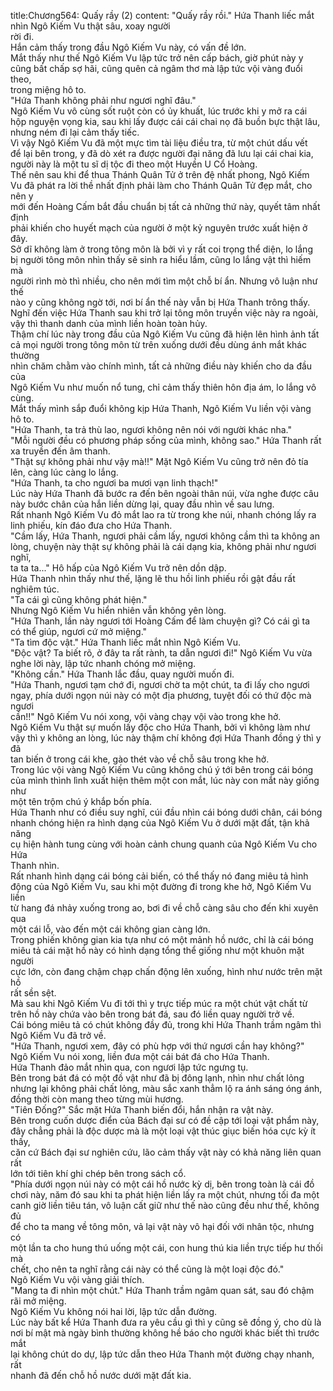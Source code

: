 title:Chương564: Quấy rầy (2)
content:
"Quấy rầy rồi." Hứa Thanh liếc mắt nhìn Ngô Kiếm Vu thật sâu, xoay người<br>rời đi.<br>Hắn cảm thấy trong đầu Ngô Kiếm Vu này, có vấn đề lớn.<br>Mắt thấy như thế Ngô Kiếm Vu lập tức trở nên cấp bách, giờ phút này y<br>cũng bất chấp sợ hãi, cũng quên cả ngâm thơ mà lập tức vội vàng đuổi theo,<br>trong miệng hô to.<br>"Hứa Thanh không phải như ngươi nghĩ đâu."<br>Ngô Kiếm Vu vô cùng sốt ruột còn có ủy khuất, lúc trước khi y mở ra cái<br>hộp nguyện vọng kia, sau khi lấy được cái cái chai nọ đã buồn bực thật lâu,<br>nhưng ném đi lại cảm thấy tiếc.<br>Vì vậy Ngô Kiếm Vu đã một mực tìm tài liệu điều tra, từ một chút dấu vết<br>để lại bên trong, y đã dò xét ra được người đại năng đã lưu lại cái chai kia,<br>người này là một tu sĩ dị tộc đi theo một Huyền U Cổ Hoàng.<br>Thế nên sau khi để thua Thánh Quân Tử ở trên đệ nhất phong, Ngô Kiếm<br>Vu đã phát ra lời thề nhất định phải làm cho Thánh Quân Tử đẹp mắt, cho nên y<br>mới đến Hoàng Cấm bắt đầu chuẩn bị tất cả những thứ này, quyết tâm nhất định<br>phải khiến cho huyết mạch của người ở một kỷ nguyên trước xuất hiện ở đây.<br>Sở dĩ không làm ở trong tông môn là bởi vì y rất coi trọng thể diện, lo lắng<br>bị người tông môn nhìn thấy sẽ sinh ra hiểu lầm, cũng lo lắng vật thì hiếm mà<br>người rình mò thì nhiều, cho nên mới tìm một chỗ bí ẩn. Nhưng vô luận như thế<br>nào y cũng không ngờ tới, nơi bí ẩn thế này vẫn bị Hứa Thanh trông thấy.<br>Nghĩ đến việc Hứa Thanh sau khi trở lại tông môn truyền việc này ra ngoài,<br>vậy thì thanh danh của mình liền hoàn toàn hủy.<br>Thậm chí lúc này trong đầu của Ngô Kiếm Vu cũng đã hiện lên hình ảnh tất<br>cả mọi người trong tông môn từ trên xuống dưới đều dùng ánh mắt khác thường<br>nhìn chăm chằm vào chính mình, tất cả những điều này khiến cho da đầu của<br>Ngô Kiếm Vu như muốn nổ tung, chỉ cảm thấy thiên hôn địa ám, lo lắng vô<br>cùng.<br>Mắt thấy mình sắp đuổi không kịp Hứa Thanh, Ngô Kiếm Vu liền vội vàng<br>hô to.<br>"Hứa Thanh, ta trả thù lao, ngươi không nên nói với người khác nha."<br>"Mỗi người đều có phương pháp sống của mình, không sao." Hứa Thanh rất<br>xa truyền đến âm thanh.<br>"Thật sự không phải như vậy mà!!" Mặt Ngô Kiếm Vu cũng trở nên đỏ tía<br>lên, càng lúc càng lo lắng.<br>"Hứa Thanh, ta cho ngươi ba mươi vạn linh thạch!"<br>Lúc này Hứa Thanh đã bước ra đến bên ngoài thân núi, vừa nghe được câu<br>này bước chân của hắn liền dừng lại, quay đầu nhìn về sau lưng.<br>Rất nhanh Ngô Kiếm Vu đỏ mắt lao ra từ trong khe núi, nhanh chóng lấy ra<br>linh phiếu, kín đáo đưa cho Hứa Thanh.<br>"Cầm lấy, Hứa Thanh, ngươi phải cầm lấy, ngươi không cầm thì ta không an<br>lòng, chuyện này thật sự không phải là cái dạng kia, không phải như ngươi nghĩ,<br>ta ta ta..." Hô hấp của Ngô Kiếm Vu trở nên dồn dập.<br>Hứa Thanh nhìn thấy như thế, lặng lẽ thu hồi linh phiếu rồi gật đầu rất<br>nghiêm túc.<br>"Ta cái gì cũng không phát hiện."<br>Nhưng Ngô Kiếm Vu hiển nhiên vẫn không yên lòng.<br>"Hứa Thanh, lần này ngươi tới Hoàng Cấm để làm chuyện gì? Có cái gì ta<br>có thể giúp, ngươi cứ mở miệng."<br>"Ta tìm độc vật." Hứa Thanh liếc mắt nhìn Ngô Kiếm Vu.<br>"Độc vật? Ta biết rõ, ở đây ta rất rành, ta dẫn ngươi đi!" Ngô Kiếm Vu vừa<br>nghe lời này, lập tức nhanh chóng mở miệng.<br>"Không cần." Hứa Thanh lắc đầu, quay người muốn đi.<br>"Hứa Thanh, ngươi tạm chớ đi, ngươi chờ ta một chút, ta đi lấy cho ngươi<br>ngay, phía dưới ngọn núi này có một địa phương, tuyệt đối có thứ độc mà ngươi<br>cần!!" Ngô Kiếm Vu nói xong, vội vàng chạy vội vào trong khe hở.<br>Ngô Kiếm Vu thật sự muốn lấy độc cho Hứa Thanh, bởi vì không làm như<br>vậy thì y không an lòng, lúc này thậm chí không đợi Hứa Thanh đồng ý thì y đã<br>tan biến ở trong cái khe, gào thét vào về chỗ sâu trong khe hở.<br>Trong lúc vội vàng Ngô Kiếm Vu cũng không chú ý tới bên trong cái bóng<br>của mình thình lình xuất hiện thêm một con mắt, lúc này con mắt này giống như<br>một tên trộm chú ý khắp bốn phía.<br>Hứa Thanh như có điều suy nghĩ, cúi đầu nhìn cái bóng dưới chân, cái bóng<br>nhanh chóng hiện ra hình dạng của Ngô Kiếm Vu ở dưới mặt đất, tận khả năng<br>cụ hiện hành tung cùng với hoàn cảnh chung quanh của Ngô Kiếm Vu cho Hứa<br>Thanh nhìn.<br>Rất nhanh hình dạng cái bóng cải biến, có thể thấy nó đang miêu tả hình<br>động của Ngô Kiếm Vu, sau khi một đường đi trong khe hở, Ngô Kiếm Vu liền<br>từ hang đá nhảy xuống trong ao, bơi đi về chỗ càng sâu cho đến khi xuyên qua<br>một cái lỗ, vào đến một cái không gian càng lớn.<br>Trong phiến không gian kia tựa như có một mảnh hồ nước, chỉ là cái bóng<br>miêu tả cái mặt hồ này có hình dạng tổng thể giống như một khuôn mặt người<br>cực lớn, còn đang chậm chạp chấn động lên xuống, hình như nước trên mặt hồ<br>rất sền sệt.<br>Mà sau khi Ngô Kiếm Vu đi tới thì y trực tiếp múc ra một chút vật chất từ<br>trên hồ này chứa vào bên trong bát đá, sau đó liền quay người trở về.<br>Cái bóng miêu tả có chút không đầy đủ, trong khi Hứa Thanh trầm ngâm thì<br>Ngô Kiếm Vu đã trở về.<br>"Hứa Thanh, ngươi xem, đây có phù hợp với thứ ngươi cần hay không?"<br>Ngô Kiếm Vu nói xong, liền đưa một cái bát đá cho Hứa Thanh.<br>Hứa Thanh đảo mắt nhìn qua, con ngươi lập tức ngưng tụ.<br>Bên trong bát đá có một đồ vật như đã bị đông lạnh, nhìn như chất lỏng<br>nhưng lại không phải chất lỏng, màu sắc xanh thẳm lộ ra ánh sáng óng ánh,<br>đồng thời còn mang theo từng mùi hương.<br>"Tiên Đống?" Sắc mặt Hứa Thanh biến đổi, hắn nhận ra vật này.<br>Bên trong cuốn dược điển của Bách đại sư có đề cập tới loại vật phẩm này,<br>đây chẳng phải là độc dược mà là một loại vật thúc giục biến hóa cực kỳ ít thấy,<br>căn cứ Bách đại sư nghiên cứu, lão cảm thấy vật này có khả năng liên quan rất<br>lớn tới tiên khí ghi chép bên trong sách cổ.<br>"Phía dưới ngọn núi này có một cái hồ nước kỳ dị, bên trong toàn là cái đồ<br>chơi này, năm đó sau khi ta phát hiện liền lấy ra một chút, nhưng tối đa một<br>canh giờ liền tiêu tán, vô luận cất giữ như thế nào cũng đều như thế, không đủ<br>để cho ta mang về tông môn, vả lại vật này vô hại đối với nhân tộc, nhưng có<br>một lần ta cho hung thú uống một cái, con hung thú kia liền trực tiếp hư thối mà<br>chết, cho nên ta nghĩ rằng cái này có thể cũng là một loại độc đó."<br>Ngô Kiếm Vu vội vàng giải thích.<br>"Mang ta đi nhìn một chút." Hứa Thanh trầm ngâm quan sát, sau đó chậm<br>rãi mở miệng.<br>Ngô Kiếm Vu không nói hai lời, lập tức dẫn đường.<br>Lúc này bất kể Hứa Thanh đưa ra yêu cầu gì thì y cũng sẽ đồng ý, cho dù là<br>nơi bí mật mà ngày bình thường không hề báo cho người khác biết thì trước mắt<br>lại không chút do dự, lập tức dẫn theo Hứa Thanh một đường chạy nhanh, rất<br>nhanh đã đến chỗ hồ nước dưới mặt đất kia.